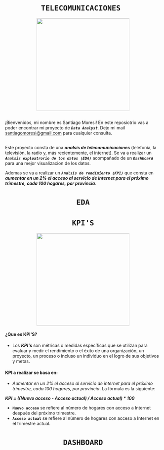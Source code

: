 # <h1 align="center">**`TELECOMUNICACIONES `**</h1>

<p align='center'>
<img src="https://www.poli.edu.co/sites/default/files/que-es-gerencia-de-proyectos-de-telecomunicaciones.jpg"  height=300>
<p>

## 

¡Bienvenidos, mi nombre es Santiago Moresi! 
En este reposiotrio vas a poder encontrar mi proyecto de   ***`Data Analyst`***. Dejo mi mail santiagomoresi@gmail.com para cualquier consulta. 
## 
Este proyecto consta de una ***analsis de telecomunicaciones*** (telefonía, la televisión, la radio y, más recientemente, el internet). Se va a realizar un ***`Analsis exploatrorio de los datos (EDA)`*** acompañado de un ***`Dashboard`*** para una mejor visualizacion de los datos. 

Ademas se va a realizar un ***`Analsis de rendimiento (KPI)`*** que consta en ***aumentar en un 2% el acceso al servicio de internet para el próximo trimestre, cada 100 hogares, por provincia***.

## <h1 align="center">**` EDA `**</h1>



## <h1 align="center">**` KPI'S `**</h1>
<p align='center'>
<img src="https://www.growthforce.com/hs-fs/hubfs/Best%20Labor%20KPIs%20for%20Service%20Businesses.jpeg?width=680&height=411&name=Best%20Labor%20KPIs%20for%20Service%20Businesses.jpeg"  height=300>
<p>

#### ¿Que es KPI'S?
 - Los ***KPI's*** son métricas o medidas específicas que se utilizan para evaluar y medir el rendimiento o el éxito de una organización, un proyecto, un proceso o incluso un individuo en el logro de sus objetivos y metas.

#### KPI a realizar se basa en: 
 - *Aumentar en un 2% el acceso al servicio de internet para el próximo trimestre, cada 100 hogares, por provincia*.
La fórmula es la siguiente:

 ***KPI = ((Nuevo acceso - Acceso actual) / Acceso actual) * 100***

- **`Nuevo acceso`** se refiere al número de hogares con acceso a Internet después del próximo trimestre.
- **`Acceso actual`** se refiere al número de hogares con acceso a Internet en el trimestre actual.

##  <h1 align="center">**` DASHBOARD `**</h1>


##
